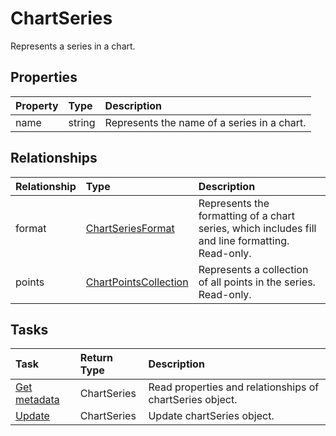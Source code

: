 # ChartSeries

Represents a series in a chart.

## Properties
| Property	   | Type	|Description|
|:---------------|:--------|:----------|
|name|string|Represents the name of a series in a chart.|

## Relationships
| Relationship | Type	|Description|
|:---------------|:--------|:----------|
|format|[ChartSeriesFormat](chartseriesformat.md)|Represents the formatting of a chart series, which includes fill and line formatting. Read-only.|
|points|[ChartPointsCollection](chartpointscollection.md)|Represents a collection of all points in the series. Read-only.|

## Tasks

| Task		   | Return Type	|Description|
|:---------------|:--------|:----------|
| [Get metadata](../api/chartseries_get.md) | ChartSeries |Read properties and relationships of chartSeries object.|
| [Update](../api/chartseries_update.md) | ChartSeries	|Update chartSeries object. |
